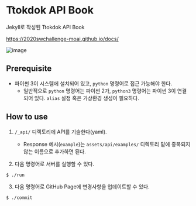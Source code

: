 # Ttokdok API Book

Jekyll로 작성된 Ttokdok API Book

<https://2020swchallenge-moai.github.io/docs/>

![image](https://user-images.githubusercontent.com/16741548/99675259-5b5c6e80-2aba-11eb-8c2e-2e31b9675b16.png)

## Prerequisite

- 파이썬 3이 시스템에 설치되어 있고, `python` 명령어로 접근 가능해야 한다.
    - 일반적으로 `python` 명령어는 파이썬 2가, `python3` 명령어는 파이썬 3이 연결되어 있다. `alias` 설정 혹은 가상환경 생성이 필요하다.

## How to use

1. `/_api/` 디렉토리에 API를 기술한다(yaml).
    - Response 예시(`example`)는 `assets/api/examples/` 디렉토리 밑에 중복되지 않는 이름으로 추가하면 된다.

2. 다음 명령어로 서버를 실행할 수 있다.

```
$ ./run
```

3. 다음 명령어로 GitHub Page에 변경사항을 업데이트할 수 있다.

```
$ ./commit
```
